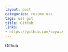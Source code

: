 ```yaml
---
layout: post
categories: resume oss
tags: oss git
title: Github
links:
- https://github.com/soywiz
---
```


Github

